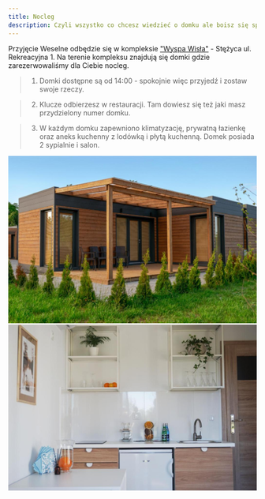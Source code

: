 ```yaml
---
title: Nocleg
description: Czyli wszystko co chcesz wiedzieć o domku ale boisz się spytać
---
```


Przyjęcie Weselne odbędzie się w kompleksie ["Wyspa Wisła"](https://wyspawisla.pl/) - Stężyca ul. Rekreacyjna 1.
Na terenie kompleksu znajdują się domki gdzie zarezerwowaliśmy dla Ciebie nocleg.

> 1. Domki dostępne są od 14:00 - spokojnie więc przyjedź i zostaw swoje rzeczy.

> 2. Klucze odbierzesz w restauracji. Tam dowiesz się też jaki masz przydzielony numer domku.

> 3. W każdym domku zapewniono klimatyzację, prywatną łazienkę oraz aneks kuchenny z lodówką i płytą kuchenną. Domek posiada 2 sypialnie i salon.

![domek](./domek.jpg)
![kuchnia](./kuchnia.jpg)
